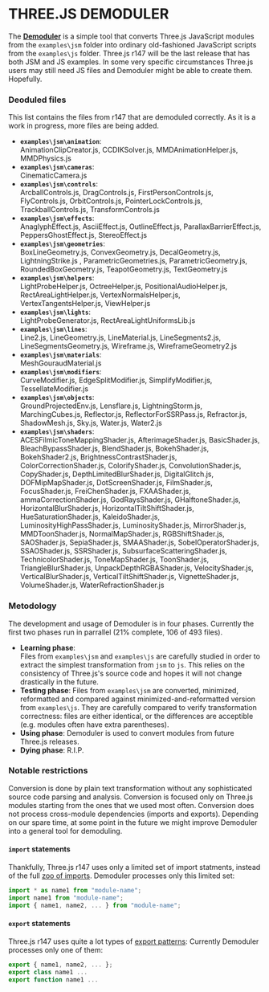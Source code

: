 # THREE.JS DEMODULER

The [**Demoduler**](https://boytchev.github.io/demoduler/) is a simple tool that
converts Three.js JavaScript modules from the `examples\jsm` folder into ordinary
old-fashioned JavaScript scripts from the `examples\js` folder. Three.js r147
will be the last release that has both JSM and JS examples. In some very specific
circumstances Three.js users may still need JS files and Demoduler might be
able to create them. Hopefully.


### Deoduled files

This list contains the files from r147 that are demoduled correctly. As it is a
work in progress, more files are being added.

- **`examples\jsm\animation`**:<br>
	AnimationClipCreator.js, CCDIKSolver.js, MMDAnimationHelper.js, MMDPhysics.js
- **`examples\jsm\cameras`**:<br>
	CinematicCamera.js
- **`examples\jsm\controls`**:<br>
	ArcballControls.js, DragControls.js, FirstPersonControls.js, FlyControls.js,
	OrbitControls.js, PointerLockControls.js, TrackballControls.js, TransformControls.js
- **`examples\jsm\effects`**:<br>
	AnaglyphEffect.js, AsciiEffect.js, OutlineEffect.js, ParallaxBarrierEffect.js,
	PeppersGhostEffect.js, StereoEffect.js
- **`examples\jsm\geometries`**:<br>
	BoxLineGeometry.js, ConvexGeometry.js, DecalGeometry.js, LightningStrike.js ,
	ParametricGeometries.js, ParametricGeometry.js, RoundedBoxGeometry.js,
	TeapotGeometry.js, TextGeometry.js
- **`examples\jsm\helpers`**:<br>
	LightProbeHelper.js, OctreeHelper.js, PositionalAudioHelper.js, RectAreaLightHelper.js,
	VertexNormalsHelper.js, VertexTangentsHelper.js, ViewHelper.js
- **`examples\jsm\lights`**:<br>
	LightProbeGenerator.js, RectAreaLightUniformsLib.js
- **`examples\jsm\lines`**:<br>
	Line2.js, LineGeometry.js, LineMaterial.js, LineSegments2.js, LineSegmentsGeometry.js,
	Wireframe.js, WireframeGeometry2.js
- **`examples\jsm\materials`**:<br>
	MeshGouraudMaterial.js
- **`examples\jsm\modifiers`**:<br>
	CurveModifier.js, EdgeSplitModifier.js, SimplifyModifier.js, TessellateModifier.js
- **`examples\jsm\objects`**:<br>
	GroundProjectedEnv.js, Lensflare.js, LightningStorm.js, MarchingCubes.js, 
	Reflector.js, ReflectorForSSRPass.js, Refractor.js, ShadowMesh.js, Sky.js,
	Water.js, Water2.js
- **`examples\jsm\shaders`**:<br>
	ACESFilmicToneMappingShader.js, AfterimageShader.js, BasicShader.js, BleachBypassShader.js, BlendShader.js, BokehShader.js, BokehShader2.js, BrightnessContrastShader.js, ColorCorrectionShader.js, ColorifyShader.js, ConvolutionShader.js, CopyShader.js, DepthLimitedBlurShader.js, DigitalGlitch.js, DOFMipMapShader.js, DotScreenShader.js, FilmShader.js, FocusShader.js, FreiChenShader.js, FXAAShader.js, ammaCorrectionShader.js, GodRaysShader.js, GHalftoneShader.js, HorizontalBlurShader.js, HorizontalTiltShiftShader.js, HueSaturationShader.js, KaleidoShader.js, LuminosityHighPassShader.js, LuminosityShader.js, MirrorShader.js, MMDToonShader.js, NormalMapShader.js, RGBShiftShader.js, SAOShader.js, SepiaShader.js, SMAAShader.js, SobelOperatorShader.js, SSAOShader.js, SSRShader.js, SubsurfaceScatteringShader.js, TechnicolorShader.js, ToneMapShader.js, ToonShader.js, TriangleBlurShader.js, UnpackDepthRGBAShader.js, VelocityShader.js, VerticalBlurShader.js, VerticalTiltShiftShader.js, VignetteShader.js, VolumeShader.js, WaterRefractionShader.js


<!--
#### Folder `examples\jsm\modifiers`
- TessellateModifier.js
- CurveModifier.js
- EdgeSplitModifier.js
- SimplifyModifier.js
-->




### Metodology

The development and usage of Demoduler is in four phases. Currently the first
two phases run in parrallel (21% complete, 106 of 493 files).

- **Learning phase**:<br>Files from `examples\jsm` and `examples\js` are carefully
studied in order to extract the simplest transformation from `jsm` to `js`. This
relies on the consistency of Three.js's source code and hopes it will not change
drastically in the future.
- **Testing phase**: Files from `examples\jsm` are converted, minimized, reformatted
and compared against minimized-and-reformatted version from `examples\js`. They
are carefully compared to verify transformation correctness: files are either
identical, or the differences are acceptible (e.g. modules often have extra
parentheses).
- **Using phase**: Demoduler is used to convert modules from future Three.js
releases.
- **Dying phase**: R.I.P.


### Notable restrictions

Conversion is done by plain text transformation without any sophisticated source
code parsing and analysis. Conversion is focused only on Three.js modules starting
from the ones that we used most often. Conversion does not process cross-module
dependencies (imports and exports). Depending on our spare time, at some point
in the future we might improve Demoduler into a general tool for demoduling.


#### `import` statements

Thankfully, Three.js r147 uses only a limited set of import statments, instead
of the full [zoo of imports](https://developer.mozilla.org/en-US/docs/Web/JavaScript/Reference/Statements/import).
Demoduler processes only this limited set:

```js
import * as name1 from "module-name";
import name1 from "module-name";
import { name1, name2, ... } from "module-name";
```

#### `export` statements

Three.js r147 uses quite a lot types of [export patterns](https://developer.mozilla.org/en-US/docs/Web/JavaScript/Reference/Statements/export):
Currently Demoduler processes only one of them:
```js
export { name1, name2, ... };
export class name1 ...
export function name1 ...
```

<!--
```js
export { name1, name2, ... };
export class name { ...
export class name1 extends name2 { ...
export function name ( ...
export { name as default };
export let name = ...
export const name = ...
export default name;
export * from 'module-name';
export { name } from 'module-name';
export { default as name } from 'module-name';
```
-->


